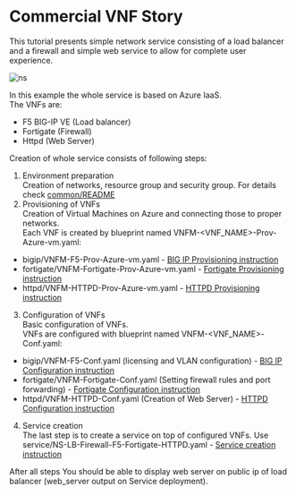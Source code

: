 # Commercial VNF Story

This tutorial presents simple network service consisting of a load balancer and a firewall and simple web service to allow for complete user experience.

![ns](https://user-images.githubusercontent.com/30900001/52050834-12889e00-2552-11e9-9a68-452e92cc7014.png)

In this example the whole service is based on Azure IaaS.  
The VNFs are:
* F5 BIG-IP VE (Load balancer)
* Fortigate (Firewall)
* Httpd (Web Server)

Creation of whole service consists of following steps:
1. Environment preparation\
Creation of networks, resource group and security group. 
For details check [common/README](common/README.md)
2. Provisioning of VNFs\
Creation of Virtual Machines on Azure and connecting those to proper networks.\
Each VNF is created by blueprint named VNFM-<VNF_NAME>-Prov-Azure-vm.yaml:
* bigip/VNFM-F5-Prov-Azure-vm.yaml - [BIG IP Provisioning instruction](bigip/README.md##Provisioning)
* fortigate/VNFM-Fortigate-Prov-Azure-vm.yaml - [Fortigate Provisioning instruction](bigip/README.md##Provisioning)
* httpd/VNFM-HTTPD-Prov-Azure-vm.yaml - [HTTPD Provisioning instruction](httpd/README.md##Provisioning)
3. Configuration of VNFs\
Basic configuration of VNFs.\
VNFs are configured with blueprint named VNFM-<VNF_NAME>-Conf.yaml:
* bigip/VNFM-F5-Conf.yaml (licensing and VLAN configuration) - [BIG IP Configuration instruction](bigip/README.md##Configuration)
* fortigate/VNFM-Fortigate-Conf.yaml (Setting firewall rules and port forwarding) - [Fortigate Configuration instruction](fortigate/README.md##Configuration)
* httpd/VNFM-HTTPD-Conf.yaml (Creation of Web Server) - [HTTPD Configuration instruction](httpd/README.md##Configuration)
4. Service creation\
The last step is to create a service on top of configured VNFs. 
Use service/NS-LB-Firewall-F5-Fortigate-HTTPD.yaml - [Service creation instruction](service/README.md)

After all steps You should be able to display web server on public ip of load balancer (web_server output on Service deployment).
